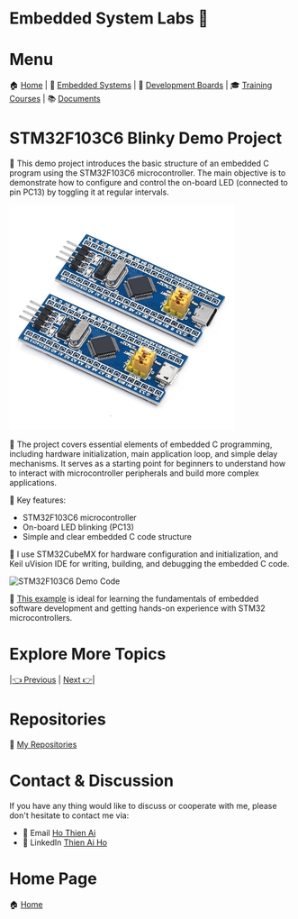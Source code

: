 # Embedded System Labs 🚀

# Menu

🏠 [Home](https://embesyslabs.github.io/) | 
🚀 [Embedded Systems](https://embesyslabs.github.io/embedded-systems/) |
🔨 [Development Boards](https://embesyslabs.github.io/development-boards/) |
🎓 [Training Courses](https://embesyslabs.github.io/training-courses/) |
📚 [Documents](https://embesyslabs.github.io/docs/)

# STM32F103C6 Blinky Demo Project

🎯 This demo project introduces the basic structure of an embedded C program using the STM32F103C6 microcontroller. The main objective is to demonstrate how to configure and control the on-board LED (connected to pin PC13) by toggling it at regular intervals.

<!-- Images Placeholder -->
<img src="imgs/stm32f103c6-board.JPG" alt="STM32F103C6 Board" width="400"/>
<!-- Add more images as needed -->

📑 The project covers essential elements of embedded C programming, including hardware initialization, main application loop, and simple delay mechanisms. It serves as a starting point for beginners to understand how to interact with microcontroller peripherals and build more complex applications.

🔑 Key features:
- STM32F103C6 microcontroller
- On-board LED blinking (PC13)
- Simple and clear embedded C code structure

🔧 I use STM32CubeMX for hardware configuration and initialization, and Keil uVision IDE for writing, building, and debugging the embedded C code.

<!-- Images Placeholder -->
<img src="img/stm32f103c6-demo-code.PNG" alt="STM32F103C6 Demo Code" width="400"/>
<!-- Add more images as needed -->

🚀 [This example](/topics/01-stm32f103c6-demo/source-code/) is ideal for learning the fundamentals of embedded software development and getting hands-on experience with STM32 microcontrollers.

# Explore More Topics
|[👈 Previous](https://embesyslabs.github.io/embedded-systems/) | [Next 👉](https://embesyslabs.github.io/embedded-systems/embedded-c-data-types/)|

# Repositories
🚀 [My Repositories](https://github.com/embesyslabs)

# Contact & Discussion
If you have any thing would like to discuss or cooperate with me, please don't hesitate to contact me via:
- 📧 Email [Ho Thien Ai](mailto:thienaiho95@gmail.com)
- 💼 LinkedIn [Thien Ai Ho](https://www.linkedin.com/in/thien-ai-ho/)

# Home Page
🏠 [Home](https://embesyslabs.github.io/)